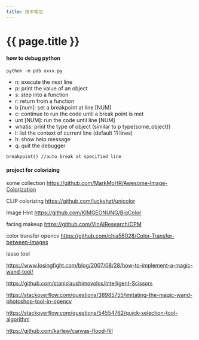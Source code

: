 ```yaml
---
title: 技术笔记
---
```


# {{ page.title }}


#### how to debug python
```
python -m pdb xxxx.py

```

- n: execute the next line
- p: print the value of an object
- s: step into a function
- r: return from a function
- b [num]: set a breakpoint at line [NUM]
- c: continue to run the code until a break point is met
- unt [NUM]: run the code until line [NUM]
- whatis: print the type of object (similar to p type(some_object))
- l: list the context of current line (default 11 lines)
- h: show help message
- q: quit the debugger

```
breakpoint() //auto break at specified line 
```

#### project for colorizing

some collection
https://github.com/MarkMoHR/Awesome-Image-Colorization

CLIP colorizing
https://github.com/luckyhzt/unicolor

Image Hint
https://github.com/KIMGEONUNG/BigColor

facing makeup
https://github.com/VinAIResearch/CPM


color transfer opencv
https://github.com/chia56028/Color-Transfer-between-Images


lasso tool

https://www.losingfight.com/blog/2007/08/28/how-to-implement-a-magic-wand-tool/

https://github.com/stanislaushimovolos/Intelligent-Scissors

https://stackoverflow.com/questions/38985755/imitating-the-magic-wand-photoshop-tool-in-opencv

https://stackoverflow.com/questions/54554762/quick-selection-tool-algorithm

https://github.com/karlew/canvas-flood-fill